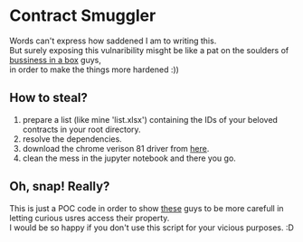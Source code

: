 # Contract Smuggler

Words can't express how saddened I am to writing this.<br>
But surely exposing this vulnaribility misght be like a pat on the soulders of [bussiness in a box](https://www.business-in-a-box.com/) guys,<br> in order to make the things more hardened :))

## How to steal?

1. prepare a list (like mine 'list.xlsx') containing the IDs of your beloved contracts in your root directory.
2. resolve the dependencies.
3. download the chrome verison 81 driver from [here](https://chromedriver.chromium.org/).  
4. clean the mess in the jupyter notebook and there you go.

## Oh, snap! Really?

This is just a POC code in order to show [these](https://www.business-in-a-box.com/) guys to be more carefull in letting curious usres access their property.<br> I would be so happy if you don't use this script for your vicious purposes. :D